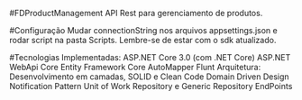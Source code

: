 #FDProductManagement
API Rest para gerenciamento de produtos.

#Configuração
Mudar connectionString nos arquivos appsettings.json e rodar script na pasta Scripts. Lembre-se de estar com o sdk atualizado.

#Tecnologias Implementadas:
ASP.NET Core 3.0 (com .NET Core)
ASP.NET WebApi Core
Entity Framework Core
AutoMapper
Flunt
Arquitetura:
Desenvolvimento em camadas, SOLID e Clean Code
Domain Driven Design
Notification Pattern
Unit of Work
Repository e Generic Repository
EndPoints
